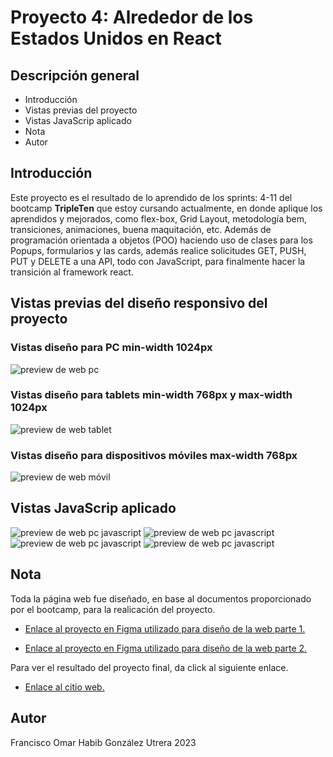 # Proyecto 4: Alrededor de los Estados Unidos en React

## Descripción general

- Introducción
- Vistas previas del proyecto
- Vistas JavaScrip aplicado
- Nota
- Autor

## Introducción

Este proyecto es el resultado de lo aprendido de los sprints: 4-11 del bootcamp **TripleTen** que estoy cursando actualmente, en donde aplique los aprendidos y mejorados, como flex-box, Grid Layout, metodología bem, transiciones, animaciones, buena maquitación, etc. Además de programación orientada a objetos (POO) haciendo uso de clases para los Popups, formularios y las cards, además realice solicitudes GET, PUSH, PUT y DELETE a una API, todo con JavaScript, para finalmente hacer la transición al framework react.

## Vistas previas del diseño responsivo del proyecto

### Vistas diseño para PC min-width 1024px

![preview de web pc](./src/images/captura-pagina-pc-laptop.png)

### Vistas diseño para tablets min-width 768px y max-width 1024px

![preview de web tablet](./src/images/captura-pagina-tablet.png)

### Vistas diseño para dispositivos móviles max-width 768px

![preview de web móvil](./src/images/captura-pagina-movil.png)

## Vistas JavaScrip aplicado

![preview de web pc javascript](./src/images/captura-pantalla-modal.png)
![preview de web pc javascript](./src/images/captura-pantalla-modal-1.png)
![preview de web pc javascript](./src/images/captura-pantalla-modal-2.png)
![preview de web pc javascript](./src/images/captura-pantalla-modal-3.png)

## Nota

Toda la página web fue diseñado, en base al documentos proporcionado por el bootcamp, para la realicación del proyecto.

- [Enlace al proyecto en Figma utilizado para diseño de la web parte 1.](https://www.figma.com/file/zXzLVGc4KNVm3FMTsAnQnH/WEB%2C-Sprint-4%3A-Alrededor-de-los-EEUU-%7C-desktop-%2B-mobile?node-id=0-1&t=4NePpZYhpOSuxWfA-0)

- [Enlace al proyecto en Figma utilizado para diseño de la web parte 2.](https://www.figma.com/file/EGCbebw7k4kMOWt2qQcpEu/Web_Brief_Sprint_10_ES-%7C-JavaScript-aplicado?type=design&node-id=1-352&mode=design)

Para ver el resultado del proyecto final, da click al siguiente enlace.

- [Enlace al citio web.](https://Frank345-sys.github.io/web_project_around_react/)

## Autor

Francisco Omar Habib González Utrera 2023
